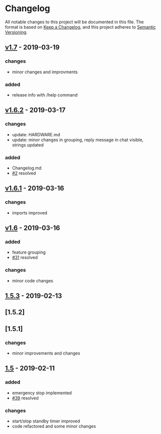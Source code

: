 # Changelog
All notable changes to this project will be documented in this file.
The format is based on [Keep a Changelog](https://keepachangelog.com/en/1.0.0/),
and this project adheres to [Semantic Versioning](https://semver.org/spec/v2.0.0.html).

## [v1.7](https://github.com/kaulketh/greenhouse/tree/v1.7) - 2019-03-19
### changes
* minor changes and improvments
### added
* release info with /help command

## [v1.6.2](https://github.com/kaulketh/greenhouse/tree/v1.6.2) - 2019-03-17
### changes
* update: HARDWARE.md
* update: minor changes in grouping, reply message in chat visible, strings updated
### added
* Changelog.md
* [#2](https://github.com/kaulketh/greenhouse/issues/2) resolved

## [v1.6.1](https://github.com/kaulketh/greenhouse/tree/v1.6.1) - 2019-03-16
### changes
* imports improved

## [v1.6](https://github.com/kaulketh/greenhouse/tree/v1.6) - 2019-03-16
### added
* feature grouping
* [#31](https://github.com/kaulketh/greenhouse/issues/31) resolved
### changes
* minor code changes

## [1.5.3](https://github.com/kaulketh/greenhouse/tree/1.5.3) - 2019-02-13
## [1.5.2]
## [1.5.1]
### changes
* minor improvements and changes

## [1.5](https://github.com/kaulketh/greenhouse/tree/1.5) - 2019-02-11
### added
* emergency stop implemented
* [#39](https://github.com/kaulketh/greenhouse/issues/39) resolved 

### changes
* start/stop standby timer improved
* code refactored and some minor changes
